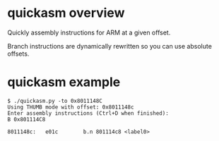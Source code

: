 # quickasm overview

Quickly assembly instructions for ARM at a given offset.

Branch instructions are dynamically rewritten so you can use absolute offsets.

# quickasm example

    $ ./quickasm.py -to 0x8011148C
    Using THUMB mode with offset: 0x8011148c
    Enter assembly instructions (Ctrl+D when finished):
    B 0x801114C8

    8011148c:   e01c        b.n 801114c8 <label0>
